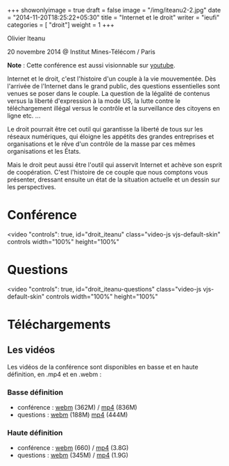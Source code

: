 +++
showonlyimage = true
draft = false
image = "/img/iteanu2-2.jpg"
date = "2014-11-20T18:25:22+05:30"
title = "Internet et le droit"
writer = "ieufi"
categories = [ "droit"]
weight = 1
+++

Olivier Iteanu

20 novembre 2014 @ Institut Mines-Télécom / Paris
<!--more-->
**Note** : Cette conférence est aussi visionnable sur [youtube](https://www.youtube.com/channel/UCAIt2HaVASaV5f8eQSt1HZQ/videos).


Internet et le droit, c'est l'histoire d'un couple à la vie mouvementée. Dès l'arrivée de l'Internet dans le grand public, des questions essentielles sont venues se poser dans le couple. La question de la légalité de contenus versus la liberté d'expression à la mode US, la lutte contre le téléchargement illégal versus le contrôle et la surveillance des citoyens en ligne etc. ... 

Le droit pourrait être cet outil qui garantisse la liberté de tous sur les réseaux numériques, qui éloigne les appétits des grandes entreprises et organisations et le rêve d'un contrôle de la masse par ces mêmes organisations et les États. 

Mais le droit peut aussi être l'outil qui asservit Internet et achève son esprit de coopération. C'est l'histoire de ce couple que nous comptons vous présenter, dressant ensuite un état de la situation actuelle et un dessin sur les perspectives.

# Conférence

<video "controls": true, id="droit_iteanu" class="video-js vjs-default-skin" controls width="100%" height="100%" 
<source src="https://data.iletaitunefoisinternet.fr/droit_iteanu/IEUFI-Internet_et_le_Droit-Olivier_Iteanu-Conf-854x480.mp4" type='video/mp4' /> 
<source src="https://data.iletaitunefoisinternet.fr/droit_iteanu/IEUFI-Internet_et_le_Droit-Olivier_Iteanu-Conf-854x480.webm" type='video/webm' /> 
</video>

# Questions

<video "controls": true, id="droit_iteanu-questions" class="video-js vjs-default-skin" controls width="100%" height="100%" 
<source src="https://data.iletaitunefoisinternet.fr/droit_iteanu/IEUFI-Internet_et_le_Droit-Olivier_Iteanu-Questions-854x480.mp4" type='video/mp4' /> 
<source src="https://data.iletaitunefoisinternet.fr/droit_iteanu/IEUFI-Internet_et_le_Droit-Olivier_Iteanu-Questions-854x480.webm" type='video/webm' /> 
</video>

# Téléchargements

## Les vidéos

Les vidéos de la conférence sont disponibles en basse et en haute définition, en .mp4 et en .webm :

### Basse définition

* conférence : <a href="https://data.iletaitunefoisinternet.fr/droit_iteanu/IEUFI-Internet_et_le_Droit-Olivier_Iteanu-Conf-854x480.webm">webm</a> (362M) / <a href="https://data.iletaitunefoisinternet.fr/droit_iteanu/IEUFI-Internet_et_le_Droit-Olivier_Iteanu-Conf-854x480.mp4">mp4</a> (836M)
* questions : <a href="https://data.iletaitunefoisinternet.fr/droit_iteanu/IEUFI-Internet_et_le_Droit-Olivier_Iteanu-Questions-854x480.webm">webm</a> (188M) <a href="https://data.iletaitunefoisinternet.fr/droit_iteanu/IEUFI-Internet_et_le_Droit-Olivier_Iteanu-Questions-854x480.mp4">mp4</a> (444M)


### Haute définition

* conférence : <a href="https://data.iletaitunefoisinternet.fr/droit_iteanu/IEUFI-Internet_et_le_Droit-Olivier_Iteanu-Conf-1280x720.webm">webm</a> (660) / <a href="https://data.iletaitunefoisinternet.fr/droit_iteanu/IEUFI-Internet_et_le_Droit-Olivier_Iteanu-Conf-1280x720.mp4">mp4</a> (3.8G)
* questions : <a href="https://data.iletaitunefoisinternet.fr/droit_iteanu/IEUFI-Internet_et_le_Droit-Olivier_Iteanu-Questions-1280x720.webm">webm</a> (345M) / <a href="https://data.iletaitunefoisinternet.fr/droit_iteanu/IEUFI-Internet_et_le_Droit-Olivier_Iteanu-Questions-1280x720.mp4">mp4</a> (1.9G)
